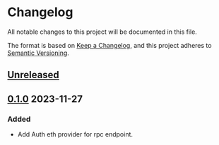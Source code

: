 # Changelog

All notable changes to this project will be documented in this file.

The format is based on [Keep a Changelog](https://keepachangelog.com/en/1.0.0/),
and this project adheres to [Semantic Versioning](https://semver.org/spec/v2.0.0.html).

## [Unreleased]

## [0.1.0] 2023-11-27

### Added

- Add Auth eth provider for rpc endpoint.

[unreleased]: https://github.com/subquery/eth-provider/compare/v0.1.0...HEAD
[0.1.0]: https://github.com/subquery/eth-provider/releases/tag/v0.1.0

